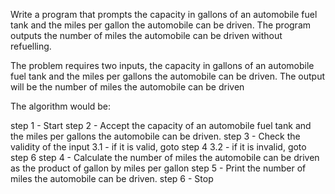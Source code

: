 Write a program that prompts the capacity in gallons of an automobile fuel tank and the miles per gallon the automobile can be driven. The program outputs the number of miles the automobile can be driven without refuelling.

 The problem requires two inputs, the capacity in gallons of an automobile fuel tank and the miles per gallons the automobile can be driven. The output will be the number of miles the automobile can be driven 

The algorithm would be:

step 1 - Start
step 2 - Accept the capacity of an automobile fuel tank and the miles per gallons the automobile can be driven.
step 3 - Check the validity of the input
    3.1 - if it is valid, goto step 4
    3.2 - if it is invalid, goto step 6
step 4 - Calculate the number of miles the automobile can be driven as the product of gallon by miles per gallon 
step 5 - Print the number of miles the automobile can be driven. 
step 6 - Stop




